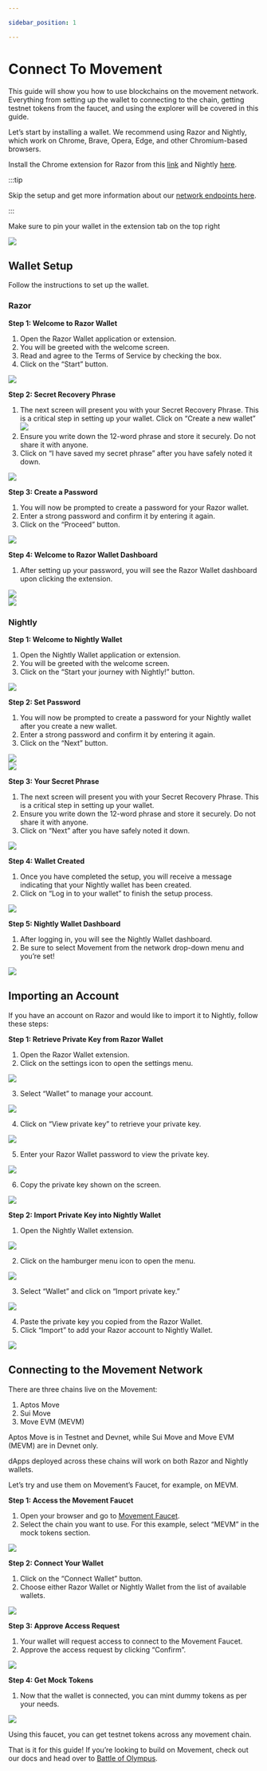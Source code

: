 ```yaml
---

sidebar_position: 1

---
```


# Connect To Movement

This guide will show you how to use blockchains on the movement network. Everything from setting up the wallet to connecting to the chain, getting testnet tokens from the faucet, and using the explorer will be covered in this guide.

Let’s start by installing a wallet. We recommend using Razor and Nightly, which work on Chrome, Brave, Opera, Edge, and other Chromium-based browsers.

Install the Chrome extension for Razor from this [link](https://chromewebstore.google.com/detail/razor-wallet/fdcnegogpncmfejlfnffnofpngdiejii) and Nightly [here](https://chromewebstore.google.com/detail/nightly/fiikommddbeccaoicoejoniammnalkfa).

:::tip

Skip the setup and get more information about our [network endpoints here](https://github.com/movementlabsxyz/movement-docs/blob/8d13b2a706d4301f14b6846839b46b1d9037cba5/docs/devs/networkEndpoints.md?plain=1#L4).

:::

Make sure to pin your wallet in the extension tab on the top right

![](./imgs/image1.png)

## Wallet Setup

 Follow the instructions to set up the wallet. 

### Razor

**Step 1: Welcome to Razor Wallet**

1. Open the Razor Wallet application or extension.
2. You will be greeted with the welcome screen.
3. Read and agree to the Terms of Service by checking the box.
4. Click on the “Start” button.

![](./imgs/image2.png)

**Step 2: Secret Recovery Phrase**

1. The next screen will present you with your Secret Recovery Phrase. This is a critical step in setting up your wallet. Click on “Create a new wallet”![](./imgs/image3.png)
2. Ensure you write down the 12-word phrase and store it securely. Do not share it with anyone.
3. Click on “I have saved my secret phrase” after you have safely noted it down.

![](./imgs/image4.png)

**Step 3: Create a Password**

1. You will now be prompted to create a password for your Razor wallet.
2. Enter a strong password and confirm it by entering it again.
3. Click on the “Proceed” button.

![](./imgs/image5.png)

**Step 4: Welcome to Razor Wallet Dashboard**

1. After setting up your password, you will see the Razor Wallet dashboard upon clicking the extension.

![](./imgs/image6.png)  
![](./imgs/image7.png)

### Nightly

**Step 1: Welcome to Nightly Wallet**

1. Open the Nightly Wallet application or extension.
2. You will be greeted with the welcome screen.
3. Click on the “Start your journey with Nightly!” button.

![](./imgs/image8.png)  

**Step 2: Set Password**

1. You will now be prompted to create a password for your Nightly wallet after you create a new wallet.
2. Enter a strong password and confirm it by entering it again.
3. Click on the “Next” button.

![](./imgs/image9.png)  
![](./imgs/image10.png)

**Step 3: Your Secret Phrase**

1. The next screen will present you with your Secret Recovery Phrase. This is a critical step in setting up your wallet.
2. Ensure you write down the 12-word phrase and store it securely. Do not share it with anyone.
3. Click on “Next” after you have safely noted it down.

![](./imgs/image11.png)  

**Step 4: Wallet Created**

1. Once you have completed the setup, you will receive a message indicating that your Nightly wallet has been created.
2. Click on “Log in to your wallet” to finish the setup process.

![](./imgs/image12.png)  

**Step 5: Nightly Wallet Dashboard**

1. After logging in, you will see the Nightly Wallet dashboard.
2. Be sure to select Movement from the network drop-down menu and you’re set!

![](./imgs/image13.png)

## Importing an Account

If you have an account on Razor and would like to import it to Nightly, follow these steps:

**Step 1: Retrieve Private Key from Razor Wallet**

1. Open the Razor Wallet extension.
2. Click on the settings icon to open the settings menu.

![](./imgs/image14.png)  

3. Select “Wallet” to manage your account.

![](./imgs/image15.png)  

4. Click on “View private key” to retrieve your private key.

![](./imgs/image16.png)  

5. Enter your Razor Wallet password to view the private key.

![](./imgs/image17.png)  

6. Copy the private key shown on the screen.

![](./imgs/image18.png)  

**Step 2: Import Private Key into Nightly Wallet**

1. Open the Nightly Wallet extension.

![](./imgs/image19.png)  

2. Click on the hamburger menu icon to open the menu.

![](./imgs/image20.png)  

3. Select “Wallet” and click on “Import private key.”

![](./imgs/image21.png)  

4. Paste the private key you copied from the Razor Wallet.
5. Click “Import” to add your Razor account to Nightly Wallet.

![](./imgs/image22.png)

## Connecting to the Movement Network

There are three chains live on the Movement:

1. Aptos Move
2. Sui Move
3. Move EVM (MEVM)

Aptos Move is in Testnet and Devnet, while Sui Move and Move EVM (MEVM) are in Devnet only.

dApps deployed across these chains will work on both Razor and Nightly wallets.

Let’s try and use them on Movement’s Faucet, for example, on MEVM.

**Step 1: Access the Movement Faucet**

1. Open your browser and go to [Movement Faucet](https://faucet.movementlabs.xyz/).
2. Select the chain you want to use. For this example, select “MEVM” in the mock tokens section.

![](./imgs/image23.png)  

**Step 2: Connect Your Wallet**

1. Click on the “Connect Wallet” button.
2. Choose either Razor Wallet or Nightly Wallet from the list of available wallets.

![](./imgs/image24.png)

**Step 3: Approve Access Request**

1. Your wallet will request access to connect to the Movement Faucet.
2. Approve the access request by clicking “Confirm”.

![](./imgs/image25.png)

**Step 4: Get Mock Tokens**

1. Now that the wallet is connected, you can mint dummy tokens as per your needs.

![](./imgs/image26.png)

Using this faucet, you can get testnet tokens across any movement chain.

That is it for this guide! If you’re looking to build on Movement, check out our docs and head over to [Battle of Olympus](https://olympus.movementlabs.xyz/).
